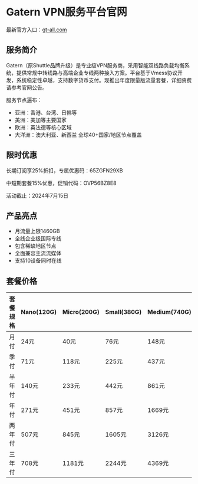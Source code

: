 # Gatern VPN服务平台官网

最新官方入口：[gt-all.com](https://url.gogogomiao.one/QYTN)

## 服务简介

Gatern（原Shuttle品牌升级）是专业级VPN服务商，采用智能双线路负载均衡系统，提供常规中转线路与高端企业专线两种接入方案。平台基于Vmess协议开发，系统稳定性卓越，支持数字货币支付。现推出年度限量版流量套餐，详细资费请参考官网公告。

服务节点遍布：
- 亚洲：香港、台湾、日韩等
- 美洲：美加等主要国家
- 欧洲：英法德等核心区域
- 大洋洲：澳大利亚、新西兰
全球40+国家/地区节点覆盖

## 限时优惠

长期订阅享25%折扣，专属优惠码：65ZGFN29XB

中短期套餐15%优惠，促销代码：OVP56BZ8E8

活动截止：2024年7月15日

## 产品亮点

* 月流量上限1460GB
* 全线企业级国际专线
* 包含稀缺地区节点
* 全面兼容主流流媒体
* 支持10设备同时在线

## 套餐价格

|套餐规格|Nano(120G)|Micro(200G)|Small(380G)|Medium(740G)|Large(1460G)|
|--------|----------|-----------|----------|-----------|-----------|
|月付|24元|40元|76元|148元|292元|
|季付|71元|118元|225元|437元|863元|
|半年付|140元|233元|442元|861元|1699元|
|年付|271元|451元|857元|1669元|3294元|
|两年付|507元|845元|1605元|3126元|6167元|
|三年付|708元|1181元|2244元|4369元|8620元|